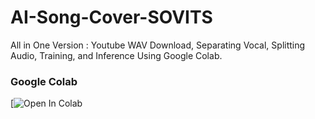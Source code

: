 # AI-Song-Cover-SOVITS
All in One Version : Youtube WAV Download, Separating Vocal, Splitting Audio, Training, and Inference Using Google Colab.

### Google Colab
[![Open In Colab](https://colab.research.google.com/github/momo-deviluk/AI-Song-Cover-SOVITS/blob/main/AI_Song_Cover_SOVITS.ipynb)
